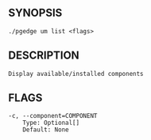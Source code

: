 ## SYNOPSIS
    ./pgedge um list <flags>
 
## DESCRIPTION
    Display available/installed components
 
## FLAGS
    -c, --component=COMPONENT
        Type: Optional[]
        Default: None
